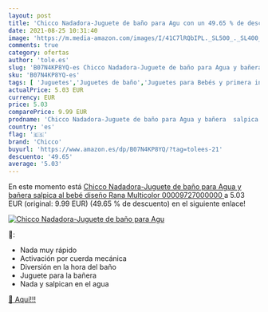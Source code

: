 ```yaml
---
layout: post
title: 'Chicco Nadadora-Juguete de baño para Agu con un 49.65 % de descuento'
date: 2021-08-25 10:31:40
image: 'https://m.media-amazon.com/images/I/41C7lRQbIPL._SL500_._SL400_.jpg'
comments: true
category: ofertas
author: 'tole.es'
slug: 'B07N4KP8YQ-es Chicco Nadadora-Juguete de baño para Agua y bañera salpica...'
sku: 'B07N4KP8YQ-es'
tags: [ 'Juguetes','Juguetes de baño','Juguetes para Bebés y primera infancia','Juguetes y juegos','bebé','chicco', ]
actualPrice: 5.03 EUR
currency: EUR
price: 5.03
comparePrice: 9.99 EUR
prodname: 'Chicco Nadadora-Juguete de baño para Agua y bañera  salpica al bebé  diseño Rana  Multicolor  00009727000000 '
country: 'es'
flag: '🇪🇸'
brand: 'Chicco'
buyurl: 'https://www.amazon.es/dp/B07N4KP8YQ/?tag=tolees-21'
descuento: '49.65'
average: '5.03'
---
```


En este momento está [Chicco Nadadora-Juguete de baño para Agua y bañera  salpica al bebé  diseño Rana  Multicolor  00009727000000 ](https://www.amazon.es/dp/B07N4KP8YQ/?tag=tolees-21) a 5.03 EUR (original: 9.99 EUR) (49.65 %  de descuento) en el siguiente enlace!

[![Chicco Nadadora-Juguete de baño para Agu](https://m.media-amazon.com/images/I/41C7lRQbIPL._SL500_._SL400_.jpg)](https://www.amazon.es/dp/B07N4KP8YQ/?tag=tolees-21)

🔎:

- Nada muy rápido
- Activación por cuerda mecánica
- Diversión en la hora del baño
- Juguete para la bañera
- Nada y salpican en el agua

[🛒 Aquí!!!](https://www.amazon.es/dp/B07N4KP8YQ/?tag=tolees-21)
